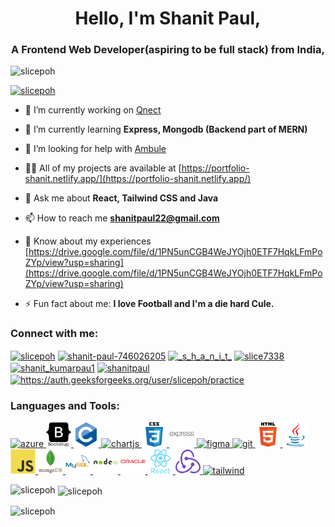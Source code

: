 <h1 align="center">Hello, I'm Shanit Paul,</h1>
<h3 align="center">A Frontend Web Developer(aspiring to be full stack) from India,</h3>

<p align="left"> <img src="https://komarev.com/ghpvc/?username=slicepoh&label=Profile%20views&color=0e75b6&style=flat" alt="slicepoh" /> </p>

<p align="left"> <a href="https://github.com/ryo-ma/github-profile-trophy"><img src="https://github-profile-trophy.vercel.app/?username=slicepoh" alt="slicepoh" /></a> </p>

- 🔭 I’m currently working on [Qnect](https://github.com/SlicePoh/qnect.git)

- 🌱 I’m currently learning **Express, Mongodb (Backend part of MERN)**

- 🤝 I’m looking for help with [Ambule](https://github.com/SlicePoh/ambule.git)

- 👨‍💻 All of my projects are available at [https://portfolio-shanit.netlify.app/](https://portfolio-shanit.netlify.app/)

- 💬 Ask me about **React, Tailwind CSS and Java**

- 📫 How to reach me **shanitpaul22@gmail.com**

- 📄 Know about my experiences [https://drive.google.com/file/d/1PN5unCGB4WeJYOjh0ETF7HqkLFmPoZYp/view?usp=sharing](https://drive.google.com/file/d/1PN5unCGB4WeJYOjh0ETF7HqkLFmPoZYp/view?usp=sharing)

- ⚡ Fun fact about me: **I love Football and I'm a die hard Cule.**

<h3 align="left">Connect with me:</h3>
<p align="left">
<a href="https://twitter.com/slicepoh" target="blank"><img align="center" src="https://raw.githubusercontent.com/rahuldkjain/github-profile-readme-generator/master/src/images/icons/Social/twitter.svg" alt="slicepoh" height="30" width="40" /></a>
<a href="https://linkedin.com/in/shanit-paul-746026205" target="blank"><img align="center" src="https://raw.githubusercontent.com/rahuldkjain/github-profile-readme-generator/master/src/images/icons/Social/linked-in-alt.svg" alt="shanit-paul-746026205" height="30" width="40" /></a>
<a href="https://instagram.com/_s_h_a_n_i_t_" target="blank"><img align="center" src="https://raw.githubusercontent.com/rahuldkjain/github-profile-readme-generator/master/src/images/icons/Social/instagram.svg" alt="_s_h_a_n_i_t_" height="30" width="40" /></a>
<a href="https://www.youtube.com/c/slice7338" target="blank"><img align="center" src="https://raw.githubusercontent.com/rahuldkjain/github-profile-readme-generator/master/src/images/icons/Social/youtube.svg" alt="slice7338" height="30" width="40" /></a>
<a href="https://www.hackerrank.com/shanit_kumarpau1" target="blank"><img align="center" src="https://raw.githubusercontent.com/rahuldkjain/github-profile-readme-generator/master/src/images/icons/Social/hackerrank.svg" alt="shanit_kumarpau1" height="30" width="40" /></a>
<a href="https://www.leetcode.com/shanitpaul" target="blank"><img align="center" src="https://raw.githubusercontent.com/rahuldkjain/github-profile-readme-generator/master/src/images/icons/Social/leet-code.svg" alt="shanitpaul" height="30" width="40" /></a>
<a href="https://auth.geeksforgeeks.org/user/https://auth.geeksforgeeks.org/user/slicepoh/practice" target="blank"><img align="center" src="https://raw.githubusercontent.com/rahuldkjain/github-profile-readme-generator/master/src/images/icons/Social/geeks-for-geeks.svg" alt="https://auth.geeksforgeeks.org/user/slicepoh/practice" height="30" width="40" /></a>
</p>

<h3 align="left">Languages and Tools:</h3>
<p align="left"> <a href="https://azure.microsoft.com/en-in/" target="_blank" rel="noreferrer"> <img src="https://www.vectorlogo.zone/logos/microsoft_azure/microsoft_azure-icon.svg" alt="azure" width="40" height="40"/> </a> <a href="https://getbootstrap.com" target="_blank" rel="noreferrer"> <img src="https://raw.githubusercontent.com/devicons/devicon/master/icons/bootstrap/bootstrap-plain-wordmark.svg" alt="bootstrap" width="40" height="40"/> </a> <a href="https://www.cprogramming.com/" target="_blank" rel="noreferrer"> <img src="https://raw.githubusercontent.com/devicons/devicon/master/icons/c/c-original.svg" alt="c" width="40" height="40"/> </a> <a href="https://www.chartjs.org" target="_blank" rel="noreferrer"> <img src="https://www.chartjs.org/media/logo-title.svg" alt="chartjs" width="40" height="40"/> </a> <a href="https://www.w3schools.com/css/" target="_blank" rel="noreferrer"> <img src="https://raw.githubusercontent.com/devicons/devicon/master/icons/css3/css3-original-wordmark.svg" alt="css3" width="40" height="40"/> </a> <a href="https://expressjs.com" target="_blank" rel="noreferrer"> <img src="https://raw.githubusercontent.com/devicons/devicon/master/icons/express/express-original-wordmark.svg" alt="express" width="40" height="40"/> </a> <a href="https://www.figma.com/" target="_blank" rel="noreferrer"> <img src="https://www.vectorlogo.zone/logos/figma/figma-icon.svg" alt="figma" width="40" height="40"/> </a> <a href="https://git-scm.com/" target="_blank" rel="noreferrer"> <img src="https://www.vectorlogo.zone/logos/git-scm/git-scm-icon.svg" alt="git" width="40" height="40"/> </a> <a href="https://www.w3.org/html/" target="_blank" rel="noreferrer"> <img src="https://raw.githubusercontent.com/devicons/devicon/master/icons/html5/html5-original-wordmark.svg" alt="html5" width="40" height="40"/> </a> <a href="https://www.java.com" target="_blank" rel="noreferrer"> <img src="https://raw.githubusercontent.com/devicons/devicon/master/icons/java/java-original.svg" alt="java" width="40" height="40"/> </a> <a href="https://developer.mozilla.org/en-US/docs/Web/JavaScript" target="_blank" rel="noreferrer"> <img src="https://raw.githubusercontent.com/devicons/devicon/master/icons/javascript/javascript-original.svg" alt="javascript" width="40" height="40"/> </a> <a href="https://www.mongodb.com/" target="_blank" rel="noreferrer"> <img src="https://raw.githubusercontent.com/devicons/devicon/master/icons/mongodb/mongodb-original-wordmark.svg" alt="mongodb" width="40" height="40"/> </a> <a href="https://www.mysql.com/" target="_blank" rel="noreferrer"> <img src="https://raw.githubusercontent.com/devicons/devicon/master/icons/mysql/mysql-original-wordmark.svg" alt="mysql" width="40" height="40"/> </a> <a href="https://nodejs.org" target="_blank" rel="noreferrer"> <img src="https://raw.githubusercontent.com/devicons/devicon/master/icons/nodejs/nodejs-original-wordmark.svg" alt="nodejs" width="40" height="40"/> </a> <a href="https://www.oracle.com/" target="_blank" rel="noreferrer"> <img src="https://raw.githubusercontent.com/devicons/devicon/master/icons/oracle/oracle-original.svg" alt="oracle" width="40" height="40"/> </a> <a href="https://reactjs.org/" target="_blank" rel="noreferrer"> <img src="https://raw.githubusercontent.com/devicons/devicon/master/icons/react/react-original-wordmark.svg" alt="react" width="40" height="40"/> </a> <a href="https://redux.js.org" target="_blank" rel="noreferrer"> <img src="https://raw.githubusercontent.com/devicons/devicon/master/icons/redux/redux-original.svg" alt="redux" width="40" height="40"/> </a> <a href="https://tailwindcss.com/" target="_blank" rel="noreferrer"> <img src="https://www.vectorlogo.zone/logos/tailwindcss/tailwindcss-icon.svg" alt="tailwind" width="40" height="40"/> </a> </p>

<p><img align="left" src="https://github-readme-stats.vercel.app/api/top-langs?username=slicepoh&show_icons=true&locale=en&layout=compact" alt="slicepoh" /></p>

<p>&nbsp;<img align="center" src="https://github-readme-stats.vercel.app/api?username=slicepoh&show_icons=true&locale=en" alt="slicepoh" /></p>

<p><img align="center" src="https://github-readme-streak-stats.herokuapp.com/?user=slicepoh&" alt="slicepoh" /></p>
